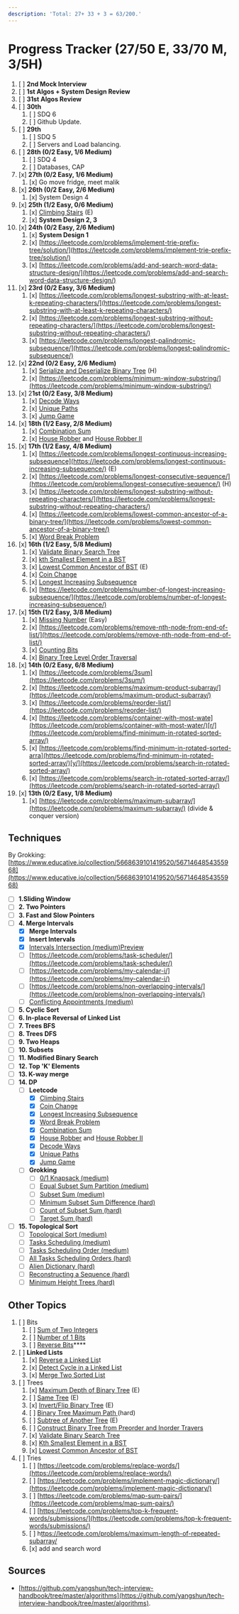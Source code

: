 ```yaml
---
description: 'Total: 27+ 33 + 3 = 63/200.'
---
```


# Progress Tracker \(27/50 E, 33/70 M, 3/5H\)

1. [ ] **2nd Mock Interview** 
2. [ ] **1st Algos + System Design Review** 
3. [ ] **31st Algos Review**
4. [ ] **30th**
   1. [ ] SDQ 6
   2. [ ] Github Update. 
5. [ ] **29th**
   1. [ ] SDQ 5
   2. [ ] Servers and Load balancing. 
6. [ ] **28th \(0/2 Easy, 1/6 Medium\)**
   1. [ ] SDQ 4
   2. [ ] Databases, CAP 
7. [x] **27th \(0/2 Easy, 1/6 Medium\)**
   1. [x] Go move fridge, meet malik  
8. [x] **26th \(0/2 Easy, 2/6 Medium\)**
   1. [x] System Design 4
9. [x] **25th \(1/2 Easy, 0/6 Medium\)**
   1. [x] [Climbing Stairs](https://leetcode.com/problems/climbing-stairs/) \(E\)
   2. [x] **System Design 2, 3**
10. [x] **24th \(0/2 Easy, 2/6 Medium\)**
    1. [x] **System Design 1** 
    2. [x] [https://leetcode.com/problems/implement-trie-prefix-tree/solution/](https://leetcode.com/problems/implement-trie-prefix-tree/solution/)
    3. [x] [https://leetcode.com/problems/add-and-search-word-data-structure-design/](https://leetcode.com/problems/add-and-search-word-data-structure-design/)
11. [x] **23rd  \(0/2 Easy, 3/6 Medium\)**
    1. [x] [https://leetcode.com/problems/longest-substring-with-at-least-k-repeating-characters/](https://leetcode.com/problems/longest-substring-with-at-least-k-repeating-characters/)
    2. [x] [https://leetcode.com/problems/longest-substring-without-repeating-characters/](https://leetcode.com/problems/longest-substring-without-repeating-characters/)
    3. [x] [https://leetcode.com/problems/longest-palindromic-subsequence/](https://leetcode.com/problems/longest-palindromic-subsequence/)
12. [x] **22nd \(0/2 Easy, 2/6 Medium\)**
    1. [x] [Serialize and Deserialize Binary Tree](https://leetcode.com/problems/serialize-and-deserialize-binary-tree/) \(H\)
    2. [x] [https://leetcode.com/problems/minimum-window-substring/](https://leetcode.com/problems/minimum-window-substring/)
13. [x] 2**1st \(0/2 Easy, 3/8 Medium\)**
    1. [x] [Decode Ways](https://leetcode.com/problems/decode-ways/)
    2. [x] [Unique Paths](https://leetcode.com/problems/unique-paths/)
    3. [x] [Jump Game](https://leetcode.com/problems/jump-game/)
14. [x] **18th \(1/2 Easy, 2/8 Medium\)** 
    1. [x]  [Combination Sum](https://leetcode.com/problems/combination-sum-iv/)
    2. [x] [House Robber](https://leetcode.com/problems/house-robber/) and [House Robber II](https://leetcode.com/problems/house-robber-ii/)
15. [x] **17th \(1/2 Easy, 4/8 Medium\)**
    1. [x] [https://leetcode.com/problems/longest-continuous-increasing-subsequence](https://leetcode.com/problems/longest-continuous-increasing-subsequence/) \(E\)
    2. [x] [https://leetcode.com/problems/longest-consecutive-sequence/](https://leetcode.com/problems/longest-consecutive-sequence/) \(H\)
    3. [x] [https://leetcode.com/problems/longest-substring-without-repeating-characters/](https://leetcode.com/problems/longest-substring-without-repeating-characters/)
    4. [x] [https://leetcode.com/problems/lowest-common-ancestor-of-a-binary-tree/](https://leetcode.com/problems/lowest-common-ancestor-of-a-binary-tree/)
    5. [x] [Word Break Problem](https://leetcode.com/problems/word-break/)
16. [x] **16th \(1/2 Easy, 5/8 Medium\)** 
    1. [x] [Validate Binary Search Tree](https://leetcode.com/problems/validate-binary-search-tree/) 
    2. [x]  [kth Smallest Element in a BST](https://leetcode.com/problems/kth-smallest-element-in-a-bst/) 
    3. [x]  [Lowest Common Ancestor of BST](https://leetcode.com/problems/lowest-common-ancestor-of-a-binary-search-tree/) \(E\)
    4. [x] [Coin Change](https://leetcode.com/problems/coin-change/)
    5. [x] [Longest Increasing Subsequence](https://leetcode.com/problems/longest-increasing-subsequence/)
    6. [x] [https://leetcode.com/problems/number-of-longest-increasing-subsequence/](https://leetcode.com/problems/number-of-longest-increasing-subsequence/)
17. [x] **15th \(1/2 Easy, 3/8 Medium\)**
    1. [x] [Missing Number](https://leetcode.com/problems/missing-number/) \(Easy\)
    2. [x] [https://leetcode.com/problems/remove-nth-node-from-end-of-list/](https://leetcode.com/problems/remove-nth-node-from-end-of-list/)
    3. [x] [Counting Bi](https://leetcode.com/problems/counting-bits/)[ts](https://leetcode.com/problems/linked-list-cycle/)
    4. [x] [Binary Tree Level Order Traversal](https://leetcode.com/problems/binary-tree-level-order-traversal/)
18. [x] **14th \(0/2 Easy, 6/8 Medium\)**
    1. [x] [https://leetcode.com/problems/3sum](https://leetcode.com/problems/3sum/)
    2. [x] [https://leetcode.com/problems/maximum-product-subarray/](https://leetcode.com/problems/maximum-product-subarray/)
    3. [x] [https://leetcode.com/problems/reorder-list/](https://leetcode.com/problems/reorder-list/)
    4. [x] [https://leetcode.com/problems/container-with-most-wate](https://leetcode.com/problems/container-with-most-water/)[r/](https://leetcode.com/problems/find-minimum-in-rotated-sorted-array/)
    5. [x] [https://leetcode.com/problems/find-minimum-in-rotated-sorted-arra](https://leetcode.com/problems/find-minimum-in-rotated-sorted-array/)[y/](https://leetcode.com/problems/search-in-rotated-sorted-array/)
    6. [x] [https://leetcode.com/problems/search-in-rotated-sorted-array/](https://leetcode.com/problems/search-in-rotated-sorted-array/)
19. [x] **13th \(0/2 Easy, 1/8 Medium\)**
    1. [x] [https://leetcode.com/problems/maximum-subarray/](https://leetcode.com/problems/maximum-subarray/) \(divide & conquer version\)

## Techniques

By Grokking: [https://www.educative.io/collection/5668639101419520/5671464854355968](https://www.educative.io/collection/5668639101419520/5671464854355968)

* [ ] **1.Sliding Window**
* [ ] **2. Two Pointers**
* [ ] **3. Fast and Slow Pointers**
* [ ] **4. Merge Intervals**
  * [x] **Merge Intervals**
  * [x] **Insert Intervals**
  * [x] [Intervals Intersection \(medium\)](https://www.educative.io/collection/page/5668639101419520/5671464854355968/6518042546667520)[Preview](https://www.educative.io/collection/page/5668639101419520/5671464854355968/6518042546667520)
  * [ ] [https://leetcode.com/problems/task-scheduler/](https://leetcode.com/problems/task-scheduler/)
  * [ ] [https://leetcode.com/problems/my-calendar-i/](https://leetcode.com/problems/my-calendar-i/)
  * [ ] [https://leetcode.com/problems/non-overlapping-intervals/](https://leetcode.com/problems/non-overlapping-intervals/)
  * [ ] [Conflicting Appointments \(medium\)](https://www.educative.io/collection/page/5668639101419520/5671464854355968/5690964005879808/preview)
* [ ] **5. Cyclic Sort**
* [ ] **6. In-place Reversal of Linked List**
* [ ] **7. Trees BFS** 
* [ ] **8. Trees DFS**
* [ ] **9. Two Heaps**
* [ ] **10. Subsets** 
* [ ] **11. Modified Binary Search** 
* [ ] **12. Top 'K' Elements**
* [ ] **13. K-way merge** 
* [ ] **14. DP**
  * [ ] **Leetcode**
    * [x] [Climbing Stairs](https://leetcode.com/problems/climbing-stairs/)
    * [x] [Coin Change](https://leetcode.com/problems/coin-change/)
    * [x] [Longest Increasing Subsequence](https://leetcode.com/problems/longest-increasing-subsequence/)
    * [x] [Word Break Problem](https://leetcode.com/problems/word-break/)
    * [x] [Combination Sum](https://leetcode.com/problems/combination-sum-iv/)
    * [x] [House Robber](https://leetcode.com/problems/house-robber/) and [House Robber II](https://leetcode.com/problems/house-robber-ii/)
    * [x] [Decode Ways](https://leetcode.com/problems/decode-ways/)
    * [x] [Unique Paths](https://leetcode.com/problems/unique-paths/)
    * [x] [Jump Game](https://leetcode.com/problems/jump-game/)
  * [ ] **Grokking**
    * [ ] [0/1 Knapsack \(medium\)](https://www.educative.io/collection/page/5668639101419520/5671464854355968/5008218180812800/preview)
    * [ ] [Equal Subset Sum Partition \(medium\)](https://www.educative.io/collection/page/5668639101419520/5671464854355968/6336012772966400/preview)
    * [ ] [Subset Sum \(medium\)](https://www.educative.io/collection/page/5668639101419520/5671464854355968/6126968124735488/preview)
    * [ ] [Minimum Subset Sum Difference \(hard\)](https://www.educative.io/collection/page/5668639101419520/5671464854355968/5390739594805248/preview)
    * [ ] [Count of Subset Sum \(hard\)](https://www.educative.io/collection/page/5668639101419520/5671464854355968/4874044023242752/preview)
    * [ ] [Target Sum \(hard\)](https://www.educative.io/collection/page/5668639101419520/5671464854355968/4686075182186496/preview)
* [ ] **15. Topological Sort**
  * [ ] [Topological Sort \(medium\)](https://www.educative.io/collection/page/5668639101419520/5671464854355968/6010387461832704/preview)
  * [ ] [Tasks Scheduling \(medium\)](https://www.educative.io/collection/page/5668639101419520/5671464854355968/5590021564268544/preview)
  * [ ] [Tasks Scheduling Order \(medium\)](https://www.educative.io/collection/page/5668639101419520/5671464854355968/5066018374287360/preview)
  * [ ] [All Tasks Scheduling Orders \(hard\)](https://www.educative.io/collection/page/5668639101419520/5671464854355968/4994209155121152/preview)
  * [ ] [Alien Dictionary \(hard\)](https://www.educative.io/collection/page/5668639101419520/5671464854355968/6610306698575872/preview)
  * [ ] [Reconstructing a Sequence \(hard\)](https://www.educative.io/collection/page/5668639101419520/5671464854355968/5792384199688192/preview)
  * [ ] [Minimum Height Trees \(hard\)](https://www.educative.io/collection/page/5668639101419520/5671464854355968/6545337986580480/preview)

## **Other Topics**

1. [ ] Bits
   1. [ ] [Sum of Two Integers](https://leetcode.com/problems/sum-of-two-integers/)
   2. [ ] [Number of 1 Bits](https://leetcode.com/problems/number-of-1-bits/)
   3. [ ] [Reverse Bits](https://leetcode.com/problems/reverse-bits/)\*\*\*\*
2. [ ] **Linked Lists**
   1. [x] [Reverse a Linked Lis](https://leetcode.com/problems/reverse-linked-list/)t
   2. [x] [Detect Cycle in a Linked List](https://leetcode.com/problems/linked-list-cycle/)
   3. [x] [Merge Two Sorted L](https://leetcode.com/problems/merge-two-sorted-lists/)[ist](https://leetcode.com/problems/merge-k-sorted-lists/)
3. [ ] Trees
   1. [x] [Maximum Depth of Binary Tree](https://leetcode.com/problems/maximum-depth-of-binary-tree/) \(E\)
   2. [ ] [Same Tree](https://leetcode.com/problems/same-tree/) \(E\)
   3. [x] [Invert/Flip Binary Tree](https://leetcode.com/problems/invert-binary-tree/) \(E\)
   4. [ ] [Binary Tree Maximum Path ](https://leetcode.com/problems/binary-tree-maximum-path-sum/)\(hard\)
   5. [ ] [Subtree of Another Tree](https://leetcode.com/problems/subtree-of-another-tree/) \(E\)
   6. [ ] [Construct Binary Tree from Preorder and Inorder Travers](https://leetcode.com/problems/construct-binary-tree-from-preorder-and-inorder-traversal/)
   7. [x] [Validate Binary Search Tree](https://leetcode.com/problems/validate-binary-search-tree/)
   8. [x] [Kth Smallest Element in a BST](https://leetcode.com/problems/kth-smallest-element-in-a-bst/)
   9. [x] [Lowest Common Ancestor of BST](https://leetcode.com/problems/lowest-common-ancestor-of-a-binary-search-tree/)
4. [ ] Tries
   1. [ ] [https://leetcode.com/problems/replace-words/](https://leetcode.com/problems/replace-words/)
   2. [ ] [https://leetcode.com/problems/implement-magic-dictionary/](https://leetcode.com/problems/implement-magic-dictionary/)
   3. [ ] [https://leetcode.com/problems/map-sum-pairs/](https://leetcode.com/problems/map-sum-pairs/)
   4. [ ] [https://leetcode.com/problems/top-k-frequent-words/submissions/](https://leetcode.com/problems/top-k-frequent-words/submissions/)
   5. [ ] h[ttps://leetcode.com/problems/maximum-length-of-repeated-subarray/](https://leetcode.com/problems/maximum-length-of-repeated-subarray/)
   6. [x] add and search word

## Sources

*  [https://github.com/yangshun/tech-interview-handbook/tree/master/algorithms](https://github.com/yangshun/tech-interview-handbook/tree/master/algorithms).




